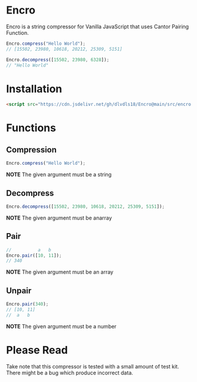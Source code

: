 # Encro
Encro is a string compressor for Vanilla JavaScript that uses Cantor Pairing Function.

```js
Encro.compress("Hello World");
// [15502, 23980, 10618, 20212, 25309, 5151]

Encro.decompress([15502, 23980, 6328]);
// "Hello World"
```

# Installation
```html
<script src="https://cdn.jsdelivr.net/gh/dlvdls18/Encro@main/src/encro.js"></script>
```

# Functions
## Compression
```js
Encro.compress("Hello World");
```

**NOTE** The given argument must be a string

## Decompress
```js
Encro.decompress([15502, 23980, 10618, 20212, 25309, 5151]);
```

**NOTE** The given argument must be anarray

## Pair
```js
//          a   b
Encro.pair([10, 11]);
// 340
```

**NOTE** The given argument must be an array

## Unpair
```js
Encro.pair(340);
// [10, 11]
//  a   b
```

**NOTE** The given argument must be a number

# Please Read
Take note that this compressor is tested with a small amount of test kit.
There might be a bug which produce incorrect data.

